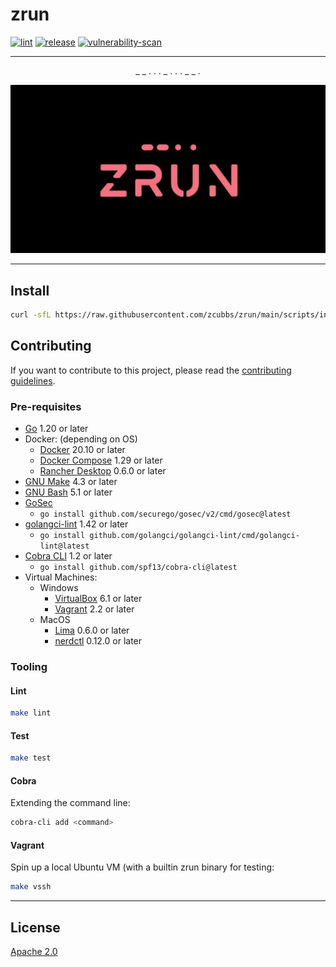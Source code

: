 # zrun

[![lint](https://github.com/zcubbs/zrun/actions/workflows/lint.yml/badge.svg)](https://github.com/zcubbs/zrun/actions/workflows/lint.yml)
[![release](https://github.com/zcubbs/zrun/actions/workflows/release.yml/badge.svg)](https://github.com/zcubbs/zrun/actions/workflows/release.yml)
[![vulnerability-scan](https://github.com/zcubbs/zrun/actions/workflows/vulnerability-scan.yml/badge.svg)](https://github.com/zcubbs/zrun/actions/workflows/vulnerability-scan.yml)

---
<p align="center">
  _ _ . .  . _ .  . . _  _ .
</p>
<p align="center">
  <img width="750" src="_assets/zrun_alt.jpg">
</p>

---

## Install

```bash
curl -sfL https://raw.githubusercontent.com/zcubbs/zrun/main/scripts/install/install.sh | sh
```

## Contributing

If you want to contribute to this project, please read the [contributing guidelines](CONTRIBUTING.md).

### Pre-requisites

- [Go](https://go.dev/doc/install) 1.20 or later
- Docker: (depending on OS)
  - [Docker](https://docs.docker.com/get-docker/) 20.10 or later
  - [Docker Compose](https://docs.docker.com/compose/install/) 1.29 or later
  - [Rancher Desktop](https://rancherdesktop.io/) 0.6.0 or later
- [GNU Make](https://www.gnu.org/software/make/) 4.3 or later
- [GNU Bash](https://www.gnu.org/software/bash/) 5.1 or later
- [GoSec](https://github.com/securego/gosec)
  - `go install github.com/securego/gosec/v2/cmd/gosec@latest`
- [golangci-lint](https://golangci-lint.run/usage/install/) 1.42 or later 
  - `go install github.com/golangci/golangci-lint/cmd/golangci-lint@latest`
- [Cobra CLI](https://github.com/spf13/cobra-cli) 1.2 or later
  - `go install github.com/spf13/cobra-cli@latest`
- Virtual Machines:
  - Windows
    - [VirtualBox](https://www.virtualbox.org/wiki/Downloads) 6.1 or later
    - [Vagrant](https://www.vagrantup.com/downloads) 2.2 or later
  - MacOS
    - [Lima](https://github.com/lima-vm/lima) 0.6.0 or later
    - [nerdctl](https://github.com/containerd/nerdctl) 0.12.0 or later

### Tooling

#### Lint
```bash
make lint
```

#### Test
```bash
make test
```

#### Cobra
Extending the command line:
```bash
cobra-cli add <command>
```

#### Vagrant
Spin up a local Ubuntu VM (with a builtin zrun binary for testing:

```bash
make vssh
```

---
## License

[Apache 2.0](LICENSE)
